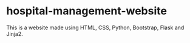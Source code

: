 # hospital-management-website
This is a website made using HTML, CSS, Python, Bootstrap, Flask and Jinja2. 

